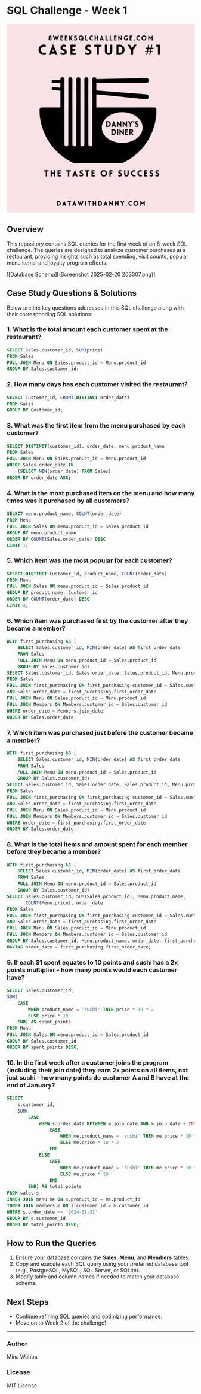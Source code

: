 # SQL Challenge - Week 1

![Case Study #1](1.png)

## Overview
This repository contains SQL queries for the first week of an 8-week SQL challenge. The queries are designed to analyze customer purchases at a restaurant, providing insights such as total spending, visit counts, popular menu items, and loyalty program effects.

![Database Schema][(Screenshot 2025-02-20 203307.png)]

## Case Study Questions & Solutions
Below are the key questions addressed in this SQL challenge along with their corresponding SQL solutions:

### 1. What is the total amount each customer spent at the restaurant?
```sql
SELECT Sales.customer_id, SUM(price)
FROM Sales 
FULL JOIN Menu ON Sales.product_id = Menu.product_id
GROUP BY Sales.customer_id;
```

### 2. How many days has each customer visited the restaurant?
```sql
SELECT Customer_id, COUNT(DISTINCT order_date) 
FROM Sales
GROUP BY Customer_id;
```

### 3. What was the first item from the menu purchased by each customer?
```sql
SELECT DISTINCT(customer_id), order_date, menu.product_name 
FROM Sales
FULL JOIN Menu ON Sales.product_id = Menu.product_id
WHERE Sales.order_date IN 
    (SELECT MIN(order_date) FROM Sales)
ORDER BY order_date ASC;
```

### 4. What is the most purchased item on the menu and how many times was it purchased by all customers?
```sql
SELECT menu.product_name, COUNT(order_date) 
FROM Menu
FULL JOIN Sales ON menu.product_id = Sales.product_id
GROUP BY menu.product_name
ORDER BY COUNT(Sales.order_date) DESC
LIMIT 1;
```

### 5. Which item was the most popular for each customer?
```sql
SELECT DISTINCT Customer_id, product_name, COUNT(order_date) 
FROM Menu
FULL JOIN Sales ON menu.product_id = Sales.product_id 
GROUP BY product_name, Customer_id 
ORDER BY COUNT(order_date) DESC
LIMIT 4;
```

### 6. Which item was purchased first by the customer after they became a member?
```sql
WITH first_purchasing AS (
    SELECT Sales.customer_id, MIN(order_date) AS first_order_date
    FROM Sales
    FULL JOIN Menu ON menu.product_id = Sales.product_id
    GROUP BY Sales.customer_id)
SELECT Sales.customer_id, Sales.order_date, Sales.product_id, Menu.product_name
FROM Sales
FULL JOIN first_purchasing ON first_purchasing.customer_id = Sales.customer_id
AND Sales.order_date = first_purchasing.first_order_date
FULL JOIN Menu ON Sales.product_id = Menu.product_id
FULL JOIN Members ON Members.customer_id = Sales.customer_id
WHERE order_date = Members.join_date 
ORDER BY Sales.order_date;
```

### 7. Which item was purchased just before the customer became a member?
```sql
WITH first_purchasing AS (
    SELECT Sales.customer_id, MIN(order_date) AS first_order_date
    FROM Sales
    FULL JOIN Menu ON menu.product_id = Sales.product_id
    GROUP BY Sales.customer_id)
SELECT Sales.customer_id, Sales.order_date, Sales.product_id, Menu.product_name
FROM Sales
FULL JOIN first_purchasing ON first_purchasing.customer_id = Sales.customer_id
AND Sales.order_date = first_purchasing.first_order_date
FULL JOIN Menu ON Sales.product_id = Menu.product_id
FULL JOIN Members ON Members.customer_id = Sales.customer_id
WHERE order_date = first_purchasing.first_order_date
ORDER BY Sales.order_date;
```

### 8. What is the total items and amount spent for each member before they became a member?
```sql
WITH first_purchasing AS (
    SELECT Sales.customer_id, MIN(order_date) AS first_order_date
    FROM Sales
    FULL JOIN Menu ON menu.product_id = Sales.product_id
    GROUP BY Sales.customer_id)
SELECT Sales.customer_id, SUM(Sales.product_id), Menu.product_name,
       COUNT(Menu.price), order_date
FROM Sales
FULL JOIN first_purchasing ON first_purchasing.customer_id = Sales.customer_id
AND Sales.order_date = first_purchasing.first_order_date
FULL JOIN Menu ON Sales.product_id = Menu.product_id
FULL JOIN Members ON Members.customer_id = Sales.customer_id 
GROUP BY Sales.customer_id, Menu.product_name, order_date, first_purchasing.first_order_date
HAVING order_date = first_purchasing.first_order_date;
```

### 9. If each $1 spent equates to 10 points and sushi has a 2x points multiplier - how many points would each customer have?
```sql
SELECT Sales.customer_id,
SUM(
    CASE 
        WHEN product_name = 'sushi' THEN price * 10 * 2
        ELSE price * 10
    END) AS spent_points
FROM Menu 
FULL JOIN Sales ON menu.product_id = Sales.product_id
GROUP BY Sales.customer_id
ORDER BY spent_points DESC;
```

### 10. In the first week after a customer joins the program (including their join date) they earn 2x points on all items, not just sushi - how many points do customer A and B have at the end of January?
```sql
SELECT 
    s.customer_id,
    SUM(
        CASE 
            WHEN s.order_date BETWEEN m.join_date AND m.join_date + INTERVAL '6 days' THEN 
                CASE 
                    WHEN me.product_name = 'sushi' THEN me.price * 10 * 2
                    ELSE me.price * 10 * 2
                END
            ELSE 
                CASE 
                    WHEN me.product_name = 'sushi' THEN me.price * 10 * 2
                    ELSE me.price * 10
                END
        END) AS total_points
FROM sales s
INNER JOIN menu me ON s.product_id = me.product_id
INNER JOIN members m ON s.customer_id = m.customer_id
WHERE s.order_date <= '2024-01-31'  
GROUP BY s.customer_id
ORDER BY total_points DESC;
```

## How to Run the Queries
1. Ensure your database contains the **Sales**, **Menu**, and **Members** tables.
2. Copy and execute each SQL query using your preferred database tool (e.g., PostgreSQL, MySQL, SQL Server, or SQLite).
3. Modify table and column names if needed to match your database schema.

## Next Steps
- Continue refining SQL queries and optimizing performance.
- Move on to Week 2 of the challenge!

---

### Author
Mina Wahba

### License
MIT License
